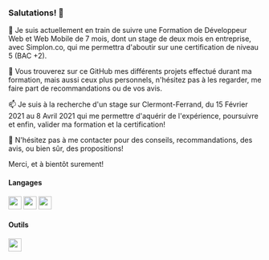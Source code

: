 ### Salutations! 👋



🌱 Je suis actuellement en train de suivre une Formation de Développeur Web et Web Mobile de 7 mois, dont un stage de deux mois en entreprise, avec Simplon.co, qui me permettra d'aboutir sur une certification de niveau 5 (BAC +2).



🔭 Vous trouverez sur ce GitHub mes différents projets effectué durant ma formation, mais aussi ceux plus personnels, n'hésitez pas à les regarder, me faire part de recommandations ou de vos avis.



📫 Je suis à la recherche d'un stage sur Clermont-Ferrand, du 15 Février 2021 au 8 Avril 2021 qui me permettre d'aquérir de l'expérience, poursuivre et enfin, valider ma formation et la certification!



💬 N'hésitez pas à me contacter pour des conseils, recommandations, des avis, ou bien sûr, des propositions!



Merci, et à bientôt surement!

#### Langages

<img  width="26px" src="https://lh3.googleusercontent.com/proxy/_GdJvDfbHYj9meYJgXVwXcfnM-w9KYPFGsoGmO6R3y2yEJemhHC4gXVMix8c3PK00X2GrUsEKe6G"/>
<img  width="26px" src="https://img1.freepng.fr/20180503/dsq/kisspng-cascading-style-sheets-css3-bootstrap-valid-5aeaf82a9e2723.1207600815253483946478.jpg"/>
<img width="26px" src="https://upload.wikimedia.org/wikipedia/commons/thumb/d/d4/Javascript-shield.svg/726px-Javascript-shield.svg.png"/>


#### Outils

<img  width="26px" src="https://upload.wikimedia.org/wikipedia/commons/thumb/9/9a/Visual_Studio_Code_1.35_icon.svg/1200px-Visual_Studio_Code_1.35_icon.svg.png"/>
